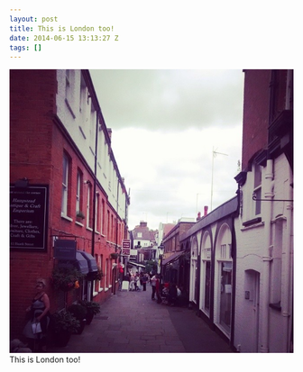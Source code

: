 ```yaml
---
layout: post
title: This is London too!
date: 2014-06-15 13:13:27 Z
tags: []
---
```

![](/media/2014/06/88853061034.jpg)
This is London too!
